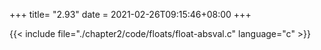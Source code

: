 +++
title= "2.93"
date = 2021-02-26T09:15:46+08:00
+++

{{< include file="./chapter2/code/floats/float-absval.c" language="c" >}}

